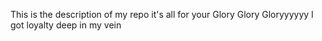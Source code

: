 ﻿This is the description of my repo
it's all for your Glory Glory Gloryyyyyy
I got loyalty deep in my vein
